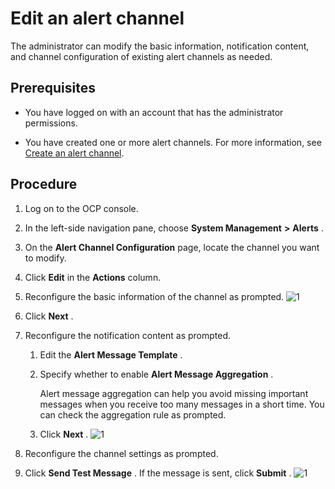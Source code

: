 Edit an alert channel
==========================================

The administrator can modify the basic information, notification content, and channel configuration of existing alert channels as needed.

Prerequisites
----------------------------------

* You have logged on with an account that has the administrator permissions.



* You have created one or more alert channels. For more information, see [Create an alert channel](../9.use-alert-management/8.create-alarm-channel.md).






Procedure
------------------------------

1. Log on to the OCP console.



2. In the left-side navigation pane, choose **System Management** **\>** **Alerts** .



3. On the **Alert Channel Configuration** page, locate the channel you want to modify.



4. Click **Edit** in the **Actions** column.



5. Reconfigure the basic information of the channel as prompted.
   ![1](https://help-static-aliyun-doc.aliyuncs.com/assets/img/en-US/5314306461/p384373.png)



6. Click **Next** .



7. Reconfigure the notification content as prompted.

   1. Edit the **Alert Message Template** .



   2. Specify whether to enable **Alert Message Aggregation** .

      Alert message aggregation can help you avoid missing important messages when you receive too many messages in a short time. You can check the aggregation rule as prompted.


   3. Click **Next** .
   ![1](https://help-static-aliyun-doc.aliyuncs.com/assets/img/en-US/6314306461/p384380.png)






8. Reconfigure the channel settings as prompted.



9.  Click **Send Test Message** . If the message is sent, click **Submit** .
    ![1](https://help-static-aliyun-doc.aliyuncs.com/assets/img/en-US/6314306461/p384384.png)





